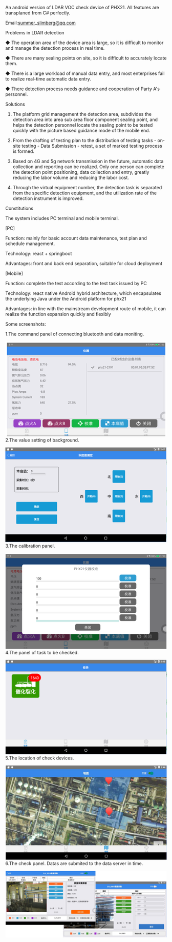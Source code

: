 An android version of LDAR VOC check device of PHX21. All features are transplaned from C# perfectly.

Email:summer_slimberg@qq.com

Problems in LDAR detection

◆ The operation area of the device area is large, so it is difficult to monitor and manage the detection process in real time. 

◆ There are many sealing points on site, so it is difficult to accurately locate them. 

◆ There is a large workload of manual data entry, and most enterprises fail to realize real-time automatic data entry.

◆ There detection process needs guidance and cooperation of Party A's personnel.


Solutions
1. The platform grid management the detection area, subdivides the detection area into area sub area floor component sealing point, and helps the detection personnel locate the sealing point to be tested quickly with the picture based guidance mode of the mobile end.

2. From the drafting of testing plan to the distribution of testing tasks - on-site testing - Data Submission - retest, a set of marked testing process is formed.

3. Based on 4G and 5g network transmission in the future, automatic data collection and reporting can be realized. Only one person can complete the detection point positioning, data collection and entry, greatly reducing the labor volume and reducing the labor cost.

4. Through the virtual equipment number, the detection task is separated from the specific detection equipment, and the utilization rate of the detection instrument is improved.

Constitutions

The system includes PC terminal and mobile terminal.

[PC] 

Function: mainly for basic account data maintenance, test plan and schedule management.

Technology: react + springboot

Advantages: front and back end separation, suitable for cloud deployment

[Mobile] 

Function: complete the test according to the test task issued by PC

Technology: react native Android hybrid architecture, which encapsulates the underlying Java under the Android platform for phx21

Advantages: in line with the mainstream development route of mobile, it can realize the function expansion quickly and flexibly

Some screenshots:

1.The command panel of connecting bluetooth and data moniting.

![Image text](https://raw.githubusercontent.com/cabinhero/ldarphx21bluetooth/master/docs/monitor.png)
2.The value setting of background.

![Image text](https://raw.githubusercontent.com/cabinhero/ldarphx21bluetooth/master/docs/backgroundvalue.png)
3.The calibration panel.

![Image text](https://raw.githubusercontent.com/cabinhero/ldarphx21bluetooth/master/docs/caculate.png)
4.The panel of task to be checked.

![Image text](https://raw.githubusercontent.com/cabinhero/ldarphx21bluetooth/master/docs/tasks.png)
5.The location of check devices.

![Image text](https://raw.githubusercontent.com/cabinhero/ldarphx21bluetooth/master/docs/location.png)
6.The check panel. Datas are submited to the data server in time.

![Image text](https://raw.githubusercontent.com/cabinhero/ldarphx21bluetooth/master/docs/checkdata.png)
